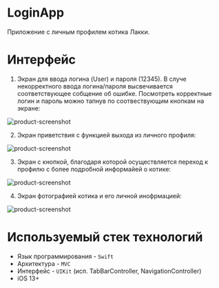 # LoginApp

Приложение с личным профилем котика Лакки.

# Интерфейс
1. Экран для ввода логина (User) и пароля (12345). В случе некорректного ввода логина/пароля высвечивается соответствующее собщение об ошибке. 
Посмотреть корректные логин и пароль можно тапнув по соотвествующим кнопкам на экране:

![product-screenshot](Images/Login.png)

2. Экран приветствия с функцией выхода из личного профиля:

![product-screenshot](Images/Welcome.png)

3. Экран с кнопкой, благодаря которой осуществляется переход к профилю с более подробной информайей о котике:

![product-screenshot](Images/Second.png)

4. Экран фотографией котика и его личной инофрмацией:

![product-screenshot](Images/Description.png)

# Используемый стек технологий
- Язык программирования - `Swift`
- Архитектура - `MVC`
- Интерфейс - `UIKit` (исп. TabBarController, NavigationController)
- iOS 13+

